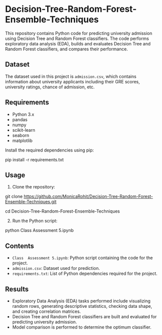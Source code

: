 # Decision-Tree-Random-Forest-Ensemble-Techniques

This repository contains Python code for predicting university admission using Decision Tree and Random Forest classifiers. The code performs exploratory data analysis (EDA), builds and evaluates Decision Tree and Random Forest classifiers, and compares their performance.

## Dataset

The dataset used in this project is `admission.csv`, which contains information about university applicants including their GRE scores, university ratings, chance of admission, etc.

## Requirements

- Python 3.x
- pandas
- numpy
- scikit-learn
- seaborn
- matplotlib

Install the required dependencies using pip:

pip install -r requirements.txt


## Usage

1. Clone the repository:

git clone https://github.com/MonicaRohit/Decision-Tree-Random-Forest-Ensemble-Techniques.git

cd Decision-Tree-Random-Forest-Ensemble-Techniques


2. Run the Python script:

python Class  Assessment 5.ipynb


## Contents

- `Class  Assessment 5.ipynb`: Python script containing the code for the project.
- `admission.csv`: Dataset used for prediction.
- `requirements.txt`: List of Python dependencies required for the project.

## Results

- Exploratory Data Analysis (EDA) tasks performed include visualizing random rows, generating descriptive statistics, checking data shape, and creating correlation matrices.
- Decision Tree and Random Forest classifiers are built and evaluated for predicting university admission.
- Model comparison is performed to determine the optimum classifier.


